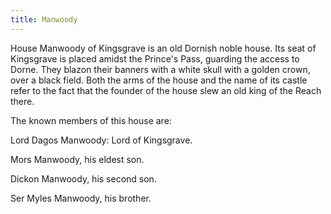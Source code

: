 ```yaml
---
title: Manwoody
---
```


House Manwoody of Kingsgrave is an old Dornish noble house. Its seat of Kingsgrave is placed amidst the Prince's Pass, guarding the access to Dorne. They blazon their banners with a white skull with a golden crown, over a black field. Both the arms of the house and the name of its castle refer to the fact that the founder of the house slew an old king of the Reach there.

The known members of this house are:

Lord Dagos Manwoody: Lord of Kingsgrave.

Mors Manwoody, his eldest son.

Dickon Manwoody, his second son.

Ser Myles Manwoody, his brother. 


